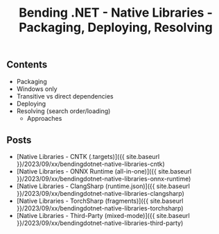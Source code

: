 ﻿---
layout: post
title: Bending .NET - Native Libraries - Packaging, Deploying, Resolving
---

## Contents
* Packaging
* Windows only
* Transitive vs direct dependencies
* Deploying
* Resolving (search order/loading)
  * Approaches


## Posts
* [Native Libraries - CNTK (.targets)]({{ site.baseurl }}/2023/09/xx/bendingdotnet-native-libraries-cntk)
* [Native Libraries - ONNX Runtime (all-in-one)]({{ site.baseurl }}/2023/09/xx/bendingdotnet-native-libraries-onnx-runtime)
* [Native Libraries - ClangSharp (runtime.json)]({{ site.baseurl }}/2023/09/xx/bendingdotnet-native-libraries-clangsharp)
* [Native Libraries - TorchSharp (fragments)]({{ site.baseurl }}/2023/09/xx/bendingdotnet-native-libraries-torchsharp)
* [Native Libraries - Third-Party (mixed-mode)]({{ site.baseurl }}/2023/09/xx/bendingdotnet-native-libraries-third-party)
